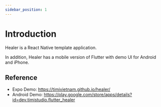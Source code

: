 ```yaml
---
sidebar_position: 1
---
```


# Introduction

Healer is a React Native template application.

In addition, Healer has a mobile version of Flutter with demo UI for Android and iPhone.

## Reference

- Expo Demo: https://timivietnam.github.io/healer/
- Android Demo: https://play.google.com/store/apps/details?id=dev.timistudio.flutter_healer
